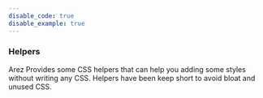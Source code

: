 ```yaml
---
disable_code: true
disable_example: true
---
```


### Helpers

Arez Provides some CSS helpers that can help you adding some styles without
writing any CSS. Helpers have been keep short to avoid bloat and unused CSS.
